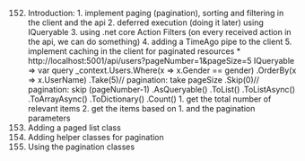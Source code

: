152. Introduction:
    1. implement paging (pagination), sorting and filtering in the client and the api
    2. deferred execution (doing it later) using IQueryable
    3. using .net core Action Filters (on every received action in the api, we can do something)
    4. adding a TimeAgo pipe to the client
    5. implement caching in the client for paginated resources
    * http://localhost:5001/api/users?pageNumber=1&pageSize=5
    IQueryable<User> => var query _context.Users.Where(x => x.Gender == gender)
                                                .OrderBy(x => x.UserName)
                                                .Take(5)// pagination: take pageSize
                                                .Skip(0)// pagination: skip (pageNumber-1)
                                                .AsQueryable()
    .ToList()
    .ToListAsync()
    .ToArrayAsync()
    .ToDictionary() 
    .Count()
    1. get the total number of relevant items
    2. get the items based on 1. and the pagination parameters
153. Adding a paged list class
154. Adding helper classes for pagination
155. Using the pagination classes
